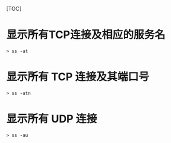 [TOC]

# 显示所有TCP连接及相应的服务名
```
> ss -at
```

# 显示所有 TCP 连接及其端口号
```
> ss -atn
```

# 显示所有 UDP 连接
```
> ss -au
```